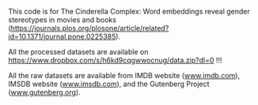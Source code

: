 This code is for The Cinderella Complex: Word embeddings reveal gender stereotypes in movies and books (https://journals.plos.org/plosone/article/related?id=10.1371/journal.pone.0225385).

All the processed datasets are available on https://www.dropbox.com/s/h6kd9cqgwwocnug/data.zip?dl=0 !!!

All the raw datasets are available from IMDB website (www.imdb.com), IMSDB website (www.imsdb.com), and the Gutenberg Project (www.gutenberg.org). 

